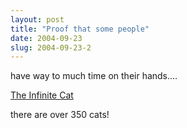 ```yaml
---
layout: post
title: "Proof that some people"
date: 2004-09-23
slug: 2004-09-23-2
---
```


have way to much time on their hands....

 [ The Infinite Cat ](http://www.infinitecat.com/infinite/cat-html/1.html) 

there are over 350 cats!

